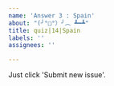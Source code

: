```yaml
---
name: 'Answer 3 : Spain'
about: "(╯°□°）╯︵ ┻━┻"
title: quiz|14|Spain
labels: ''
assignees: ''

---
```


Just click 'Submit new issue'.
